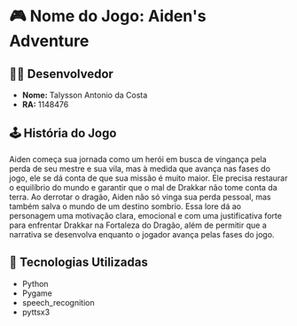 # 🎮 Nome do Jogo: **Aiden's Adventure**

## 👨‍💻 Desenvolvedor

- **Nome:** Talysson Antonio da Costa
- **RA:** 1148476 

## 🕹️ História do Jogo

Aiden começa sua jornada como um herói em busca de vingança pela perda de seu mestre e sua vila, mas à medida que avança nas fases do jogo, ele se dá conta de que sua missão é muito maior. Ele precisa restaurar o equilíbrio do mundo e garantir que o mal de Drakkar não tome conta da terra. Ao derrotar o dragão, Aiden não só vinga sua perda pessoal, mas também salva o mundo de um destino sombrio.
Essa lore dá ao personagem uma motivação clara, emocional e com uma justificativa forte para enfrentar Drakkar na Fortaleza do Dragão, além de permitir que a narrativa se desenvolva enquanto o jogador avança pelas fases do jogo.

## 🧪 Tecnologias Utilizadas

- Python
- Pygame
- speech_recognition
- pyttsx3
